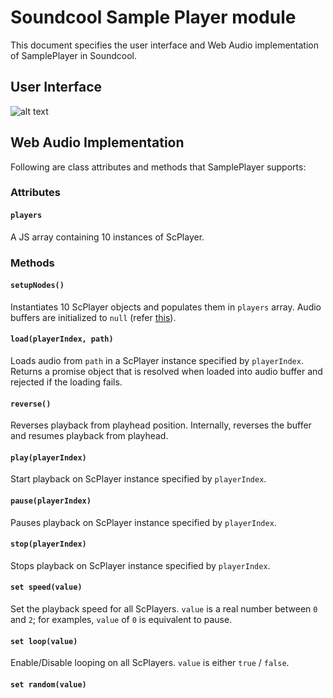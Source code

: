 # Soundcool Sample Player module
This document specifies the user interface and Web Audio implementation of SamplePlayer in Soundcool.
## User Interface
![alt text](https://github.com/rbdannenberg/soundcool/blob/master/doc/modules/ScSamplePlayer/ui_sample_player.png)


## Web Audio Implementation
Following are class attributes and methods that SamplePlayer supports:
### Attributes
#### `players`
A JS array containing 10 instances of ScPlayer.
### Methods
#### `setupNodes()`
Instantiates 10 ScPlayer objects and populates them in `players` array. Audio buffers are initialized to `null` 
(refer [this](https://www.w3.org/TR/webaudio/#AudioBufferSourceNode-attributes)).
#### `load(playerIndex, path)` 
Loads audio from `path` in a ScPlayer instance specified by `playerIndex`. Returns a promise object that is resolved when loaded into audio buffer and rejected if the loading fails.
#### `reverse()`
Reverses playback from playhead position. Internally, reverses the buffer and resumes playback from playhead.
#### `play(playerIndex)`
Start playback on ScPlayer instance specified by `playerIndex`.
#### `pause(playerIndex)`
Pauses playback on ScPlayer instance specified by `playerIndex`.
#### `stop(playerIndex)`
Stops playback on ScPlayer instance specified by `playerIndex`.
#### `set speed(value)`
Set the playback speed for all ScPlayers. `value` is a real number between `0` and `2`; for examples, `value` of `0` is equivalent to pause.
#### `set loop(value)`
Enable/Disable looping on all ScPlayers. `value` is either `true` / `false`.
#### `set random(value)`
